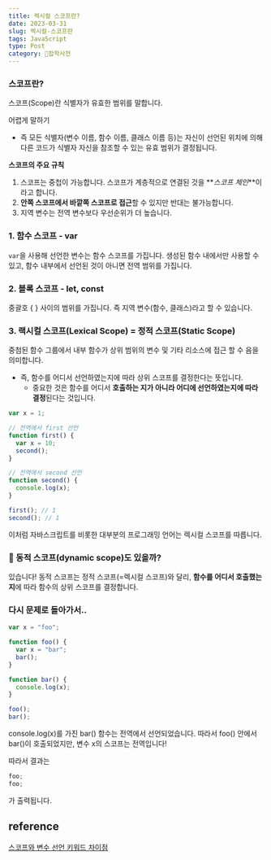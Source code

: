 ```yaml
---
title: 렉시컬 스코프란?
date: 2023-03-31
slug: 렉시컬-스코프란
tags: JavaScript
type: Post
category: 🙏잡학사전
---
```


### 스코프란?

스코프(Scope)란 식별자가 유효한 범위를 말합니다.

어렵게 말하기

- 즉 모든 식별자(변수 이름, 함수 이름, 클래스 이름 등)는 자신이 선언된 위치에 의해 다른 코드가 식별자 자신을 참조할 수 있는 유효 범위가 결정됩니다.

**스코프의 주요 규칙**

1. 스코프는 중첩이 가능합니다. 스코프가 계층적으로 연결된 것을 **_스코프 체인_**이라고 합니다.
2. **안쪽 스코프에서 바깥쪽 스코프로 접근**할 수 있지만 반대는 불가능합니다.
3. 지역 변수는 전역 변수보다 우선순위가 더 높습니다.

### 1. 함수 스코프 - var

`var`을 사용해 선언한 변수는 함수 스코프를 가집니다. 생성된 함수 내에서만 사용할 수 있고, 함수 내부에서 선언된 것이 아니면 전역 범위를 가집니다.

### 2. 블록 스코프 - let, const

중괄호 { } 사이의 범위를 가집니다. 즉 지역 변수(함수, 클래스)라고 할 수 있습니다.

### 3. 랙시컬 스코프(Lexical Scope) = 정적 스코프(Static Scope)

중첨된 함수 그룹에서 내부 함수가 상위 범위의 변수 및 기타 리소스에 접근 할 수 음을 의미합니다.

- 즉, 함수를 어디서 선언하였는지에 따라 상위 스코프를 결정한다는 뜻입니다.
  - 중요한 것은 함수를 어디서 **호출하는 지가 아니라 어디에 선언하였는지에 따라 결정**된다는 것입니다.

```jsx
var x = 1;

// 전역에서 first 선언
function first() {
  var x = 10;
  second();
}

// 전역에서 second 선언
function second() {
  console.log(x);
}

first(); // 1
second(); // 1
```

이처럼 자바스크립트를 비롯한 대부분의 프로그래밍 언어는 렉시컬 스코프를 따릅니다.

### 🤔 동적 스코프(dynamic scope)도 있을까?

있습니다! 동적 스코프는 정적 스코프(=렉시컬 스코프)와 달리, **함수를 어디서 호출했는지**에 따라 함수의 상위 스코프를 결정합니다.

### 다시 문제로 돌아가서..

```jsx
var x = "foo";

function foo() {
  var x = "bar";
  bar();
}

function bar() {
  console.log(x);
}

foo();
bar();
```

console.log(x)를 가진 bar() 함수는 전역에서 선언되었습니다. 따라서 foo() 안에서 bar()이 호출되었지만, 변수 x의 스코프는 전역입니다!

따라서 결과는

```jsx
foo;
foo;
```

가 출력됩니다.

## reference

[스코프와 변수 선언 키워드 차이점](https://hanamon.kr/javascript-%ec%8a%a4%ec%bd%94%ed%94%84%ec%99%80-%eb%b3%80%ec%88%98%ec%84%a0%ec%96%b8%ed%82%a4%ec%9b%8c%eb%93%9c-%ec%b0%a8%ec%9d%b4%ec%a0%90/)
